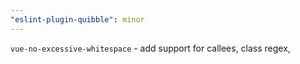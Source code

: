 ```yaml
---
"eslint-plugin-quibble": minor
---
```


`vue-no-excessive-whitespace` - add support for callees, class regex, <script> tag handling

